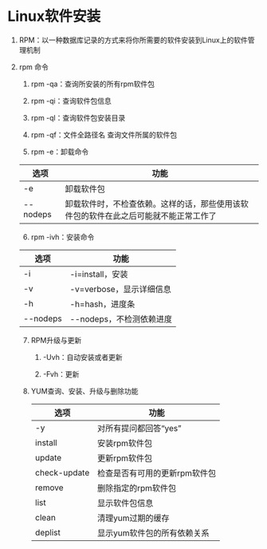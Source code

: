 # Linux软件安装

1.   RPM：以一种数据库记录的方式来将你所需要的软件安装到Linux上的软件管理机制

2. rpm 命令

   1. rpm -qa：查询所安装的所有rpm软件包

   2. rpm -qi：查询软件包信息

   3. rpm -ql：查询软件包安装目录

   4. rpm -qf：文件全路径名 查询文件所属的软件包

   5. rpm -e：卸载命令

   | 选项     | 功能                                                          |
   | -------- | -----------------------------------------------------------|
   | -e       | 卸载软件包                                                    |
   | --nodeps | 卸载软件时，不检查依赖。这样的话，那些使用该软件包的软件在此之后可能就不能正常工作了 |

   6. rpm -ivh：安装命令

   | 选项     | 功能                     |
   | -------- | ------------------------ |
   | -i       | -i=install，安装         |
   | -v       | -v=verbose，显示详细信息 |
   | -h       | -h=hash，进度条          |
   | --nodeps | --nodeps，不检测依赖进度 |
   
   
   
   7. RPM升级与更新
   
      1. -Uvh：自动安装或者更新
   
       2. -Fvh：更新
   
   8. YUM查询、安装、升级与删除功能
   
      | 选项         | 功能                          |
      | ------------ | ----------------------------- |
      | -y           | 对所有提问都回答“yes”         |
      | install      | 安装rpm软件包                 |
      | update       | 更新rpm软件包                 |
      | check-update | 检查是否有可用的更新rpm软件包 |
      | remove       | 删除指定的rpm软件包           |
      | list         | 显示软件包信息                |
      | clean        | 清理yum过期的缓存             |
      | deplist      | 显示yum软件包的所有依赖关系   |
   
      
   
   ​       

